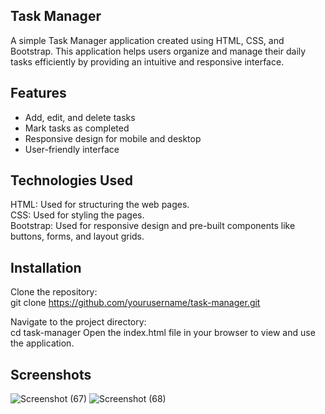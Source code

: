 ## Task Manager

A simple Task Manager application created using HTML, CSS, and Bootstrap. This application helps users organize and manage their daily tasks efficiently by providing an intuitive and responsive interface.

## Features
- Add, edit, and delete tasks
- Mark tasks as completed
- Responsive design for mobile and desktop
- User-friendly interface


## Technologies Used
HTML: Used for structuring the web pages.<br>
CSS: Used for styling the pages.<br>
Bootstrap: Used for responsive design and pre-built components like buttons, forms, and layout grids.<br>

## Installation
Clone the repository:<br>
git clone https://github.com/yourusername/task-manager.git <br>

Navigate to the project directory: <br>
cd task-manager
Open the index.html file in your browser to view and use the application.

## Screenshots
![Screenshot (67)](https://github.com/user-attachments/assets/a801fb39-1ffc-49f3-8a1c-37730032def8)
![Screenshot (68)](https://github.com/user-attachments/assets/3ec04599-7039-4666-ad4a-048126bf5ee2)
